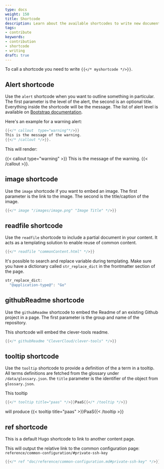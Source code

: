 ```yaml
---
type: docs
weight: 150
title: Shortcode
description: Learn about the available shortcodes to write new documentation.
tags:
- contribute
keywords:
- contribution
- shortcode
- writing
draft: true
---
```


To call a shortcode you need to write `{{</* myshortcode */>}}`.

## Alert shortcode

Use the `alert` shortcode when you want to outline something in particular. The first parameter is the level of the alert, the second is an optional title. Everything inside the shortcode will be the message. The list of alert level is available on [Bootstrap documentation](https://getbootstrap.com/docs/4.0/components/alerts/).

Here's an example for a warning alert:

```go
{{</* callout  type="warning"*/>}}
This is the message of the warning.
{{</* /callout */>}}.
```

This will render:

{{< callout type="warning" >}}
This is the message of the warning.
{{< /callout >}}.

## image shortcode

Use the `image` shortcode if you want to embed an image. The first parameter is the link to the image. The second is the title/caption of the image.

```go
{{</* image "/images/image.png" "Image Title" */>}}
```

## readfile shortcode

Use the `readfile` shortcode to include a partial document in your content. It acts as a templating solution to enable reuse of common content.

```go
{{</* readfile "commonContent.html" */>}}
```

It's possible to search and replace variable during templating. Make sure you have a dictionary called `str_replace_dict` in the frontmatter section of the page.

```go
str_replace_dict:
  "@application-type@": "Go"
```

## githubReadme shortcode

Use the `githubReadme` shortcode to embed the Readme of an existing Github project in a page. The first parameter is the group and name of the repository.

This shortcode will embed the clever-tools readme.

```go
{{</* githubReadme "CleverCloud/clever-tools" */>}}
```

## tooltip shortcode

Use the `tooltip` shortcode to provide a definition of the a term in a tooltip. All terms definitions are fetched from the glossary under `/data/glossary.json`.
the `title` parameter is the identifier of the object from `glossary.json`.

This tooltip

```go
{{</* tooltip title="paas" */>}}PaaS{{</* /tooltip */>}}
```

will produce {{< tooltip title="paas" >}}PaaS{{< /tooltip >}}

## ref shortcode

This is a default Hugo shortcode to link to another content page.

This will output the relative link to the common configuration page: `reference/common-configuration/#private-ssh-key`

```go
{{</* ref "doc/reference/common-configuration.md#private-ssh-key" */>}}
```
